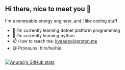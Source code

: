 ## Hi there, nice to meet you 👋

I'm a renewable energy engineer, and I like coding stuff


- 🔭 I’m currently learning dotnet platform programming
- 🌱 I’m currently learning python
- 📫 How to reach me: kveadev@proton.me
- 😄 Pronouns: him/he/his

##
[![Anurag's GitHub stats](https://github-readme-stats.vercel.app/api?username=kveadev)](https://github.com/kveadev/github-readme-stats)
